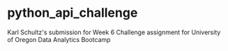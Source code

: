 # python_api_challenge
Karl Schultz's submission for Week 6 Challenge assignment for University of Oregon Data Analytics Bootcamp 
